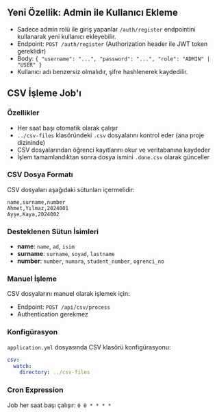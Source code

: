 ## Yeni Özellik: Admin ile Kullanıcı Ekleme

- Sadece admin rolü ile giriş yapanlar `/auth/register` endpointini kullanarak yeni kullanıcı ekleyebilir.
- Endpoint: `POST /auth/register` (Authorization header ile JWT token gereklidir)
- Body: `{ "username": "...", "password": "...", "role": "ADMIN" | "USER" }`
- Kullanıcı adı benzersiz olmalıdır, şifre hashlenerek kaydedilir.

## CSV İşleme Job'ı

### Özellikler

- Her saat başı otomatik olarak çalışır
- `../csv-files` klasöründeki `.csv` dosyalarını kontrol eder (ana proje dizininde)
- CSV dosyalarından öğrenci kayıtlarını okur ve veritabanına kaydeder
- İşlem tamamlandıktan sonra dosya ismini `.done.csv` olarak günceller

### CSV Dosya Formatı

CSV dosyaları aşağıdaki sütunları içermelidir:

```csv
name,surname,number
Ahmet,Yılmaz,2024001
Ayşe,Kaya,2024002
```

### Desteklenen Sütun İsimleri

- **name**: `name`, `ad`, `isim`
- **surname**: `surname`, `soyad`, `lastname`
- **number**: `number`, `numara`, `student_number`, `ogrenci_no`

### Manuel İşleme

CSV dosyalarını manuel olarak işlemek için:

- Endpoint: `POST /api/csv/process`
- Authentication gerekmez

### Konfigürasyon

`application.yml` dosyasında CSV klasörü konfigürasyonu:

```yaml
csv:
  watch:
    directory: ../csv-files
```

### Cron Expression

Job her saat başı çalışır: `0 0 * * * *`
